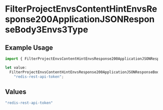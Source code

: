 # FilterProjectEnvsContentHintEnvsResponse200ApplicationJSONResponseBody3Envs3Type

## Example Usage

```typescript
import { FilterProjectEnvsContentHintEnvsResponse200ApplicationJSONResponseBody3Envs3Type } from "@vercel/sdk/models/operations/filterprojectenvs.js";

let value:
  FilterProjectEnvsContentHintEnvsResponse200ApplicationJSONResponseBody3Envs3Type =
    "redis-rest-api-token";
```

## Values

```typescript
"redis-rest-api-token"
```